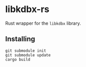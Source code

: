 # libkdbx-rs

Rust wrapper for the `libkdbx` library.

## Installing

```
git submodule init
git submodule update
cargo build
```
